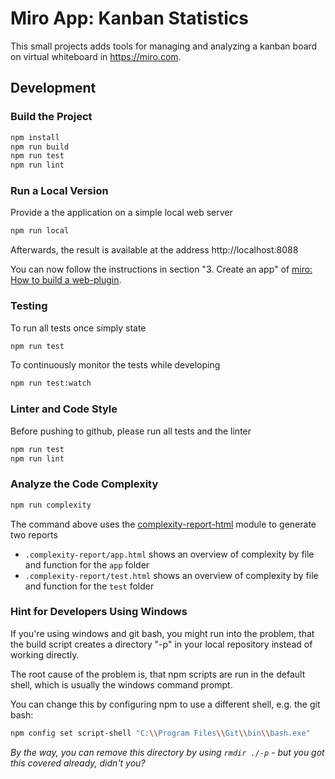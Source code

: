 # Miro App: Kanban Statistics

This small projects adds tools for managing and analyzing a kanban board on virtual whiteboard in https://miro.com.

## Development

### Build the Project

```sh
npm install
npm run build
npm run test
npm run lint
```

### Run a Local Version

Provide a the application on a simple local web server

```sh
npm run local
```

Afterwards, the result is available at the address http://localhost:8088

You can now follow the instructions in section "3. Create an app" of
[miro: How to build a web-plugin](https://developers.miro.com/v1.0/docs/create-your-app-in-miro).

### Testing

To run all tests once simply state

```sh
npm run test
```

To continuously monitor the tests while developing

```sh
npm run test:watch
```

### Linter and Code Style

Before pushing to github, please run all tests and the linter

```sh
npm run test
npm run lint
```

### Analyze the Code Complexity

```sh
npm run complexity
```

The command above uses the [complexity-report-html](https://github.com/igneel64/complexity-report-html) module to generate two reports

- `.complexity-report/app.html` shows an overview of complexity by file and function for the `app` folder
- `.complexity-report/test.html` shows an overview of complexity by file and function for the `test` folder

### Hint for Developers Using Windows

If you're using windows and git bash, you might run into the problem, that the build script creates a directory "-p" in your local repository instead of working directly.

The root cause of the problem is, that npm scripts are run in the default shell, which is usually the windows command prompt.

You can change this by configuring npm to use a different shell, e.g. the git bash:

```sh
npm config set script-shell "C:\\Program Files\\Git\\bin\\bash.exe"
```

*By the way, you can remove this directory by using `rmdir ./-p` - but you got this covered already, didn't you?*
